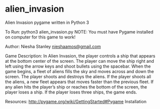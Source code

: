 # alien_invasion
Alien Invasion pygame written in Python 3

To Run: python3 alien_invasion.py
NOTE: You must have Pygame installed on computer for this game to work!

Author:
Niesha Stanley
nieshaamos@gmail.com

Game Description:
In Alien Invasion, the player controls a ship that appears at the bottom center of the screen.
The player can move the ship right and left using the arrow keys and shoot bullets using the spacebar.
When the game begins, a fleet of aliens fills the sky and moves across and down the screen.
The player shoots and destroys the aliens.
If the player shoots all the aliens, a new fleet appears that moves faster than the previous fleet.
If any alien hits the player’s ship or reaches the bottom of the screen, the player loses a ship.
If the player loses three ships, the game ends.

Resources:
http://pygame.org/wiki/GettingStarted#Pygame Installation
